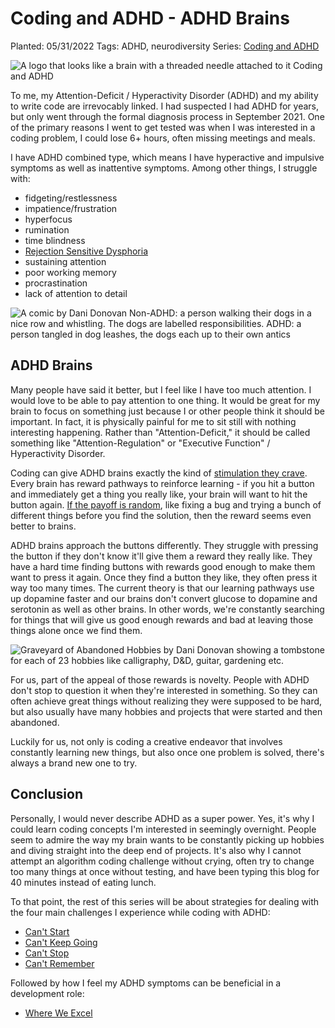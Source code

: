 # Coding and ADHD - ADHD Brains

Planted: 05/31/2022
Tags: ADHD, neurodiversity
Series: [Coding and ADHD](/series.html?series=ADHD)

![A logo that looks like a brain with a threaded needle attached to it Coding and ADHD](https://images.abbeyperini.com/ADHD-series/coding&adhd.png)

To me, my Attention-Deficit / Hyperactivity Disorder (ADHD) and my ability to write code are irrevocably linked. I had suspected I had ADHD for years, but only went through the formal diagnosis process in September 2021. One of the primary reasons I went to get tested was when I was interested in a coding problem, I could lose 6+ hours, often missing meetings and meals.

I have ADHD combined type, which means I have hyperactive and impulsive symptoms as well as inattentive symptoms. Among other things, I struggle with:

- fidgeting/restlessness
- impatience/frustration
- hyperfocus
- rumination
- time blindness
- [Rejection Sensitive Dysphoria](https://www.additudemag.com/rejection-sensitive-dysphoria-and-adhd/#:~:text=Rejection%20sensitive%20dysphoria%20(RSD)%20is,high%20standards%20or%20others'%20expectations.)
- sustaining attention
- poor working memory
- procrastination
- lack of attention to detail

![A comic by Dani Donovan Non-ADHD: a person walking their dogs in a nice row and whistling. The dogs are labelled responsibilities. ADHD: a person tangled in dog leashes, the dogs each up to their own antics](https://images.abbeyperini.com/ADHD-series/dogs.jpeg)

## ADHD Brains

Many people have said it better, but I feel like I have too much attention. I would love to be able to pay attention to one thing. It would be great for my brain to focus on something just because I or other people think it should be important. In fact, it is physically painful for me to sit still with nothing interesting happening. Rather than "Attention-Deficit," it should be called something like "Attention-Regulation" or "Executive Function" / Hyperactivity Disorder.

Coding can give ADHD brains exactly the kind of [stimulation they crave](https://www.additudemag.com/brain-stimulation-and-adhd-cravings-dependency-and-regulation/). Every brain has reward pathways to reinforce learning - if you hit a button and immediately get a thing you really like, your brain will want to hit the button again. [If the payoff is random](https://theconversation.com/designed-to-deceive-how-gambling-distorts-reality-and-hooks-your-brain-91052), like fixing a bug and trying a bunch of different things before you find the solution, then the reward seems even better to brains.

ADHD brains approach the buttons differently. They struggle with pressing the button if they don't know it'll give them a reward they really like. They have a hard time finding buttons with rewards good enough to make them want to press it again. Once they find a button they like, they often press it way too many times. The current theory is that our learning pathways use up dopamine faster and our brains don't convert glucose to dopamine and serotonin as well as other brains. In other words, we're constantly searching for things that will give us good enough rewards and bad at leaving those things alone once we find them.

![Graveyard of Abandoned Hobbies by Dani Donovan showing a tombstone for each of 23 hobbies like calligraphy, D&D, guitar, gardening etc.](https://images.abbeyperini.com/ADHD-series/graveyard.jpeg)

For us, part of the appeal of those rewards is novelty. People with ADHD don't stop to question it when they're interested in something. So they can often achieve great things without realizing they were supposed to be hard, but also usually have many hobbies and projects that were started and then abandoned.

Luckily for us, not only is coding a creative endeavor that involves constantly learning new things, but also once one problem is solved, there's always a brand new one to try.

## Conclusion

Personally, I would never describe ADHD as a super power. Yes, it's why I could learn coding concepts I'm interested in seemingly overnight. People seem to admire the way my brain wants to be constantly picking up hobbies and diving straight into the deep end of projects. It's also why I cannot attempt an algorithm coding challenge without crying, often try to change too many things at once without testing, and have been typing this blog for 40 minutes instead of eating lunch.

To that point, the rest of this series will be about strategies for dealing with the four main challenges I experience while coding with ADHD:

- [Can't Start](/blog.html?blog=ADHD-2)
- [Can't Keep Going](/blog.html?blog=ADHD-3)
- [Can't Stop](/blog.html?blog=ADHD-4)
- [Can't Remember](/blog.html?blog=ADHD-5)

Followed by how I feel my ADHD symptoms can be beneficial in a development role:

- [Where We Excel](/blog.html?blog=ADHD-6)
